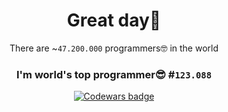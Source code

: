 <div align="center">

# Great day👋 

There are ~`47.200.000` programmers🤓 in the world

### I'm world's top programmer😎 #`123.088`

<a class="header-badge" target="_blank" href="https://www.codewars.com/users/Trifonix"><img alt="Codewars badge" src="https://www.codewars.com/users/Trifonix/badges/large"></a>

</div>
